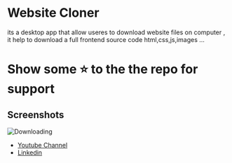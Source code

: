 # Website Cloner

its a desktop app that allow useres to download website files on computer ,
it help to download a full frontend source code 
html,css,js,images ...
 
 # Show some ⭐ to the the repo for support

## Screenshots

![Downloading](https://i.imgur.com/yvwn7mt.png)


- [Youtube Channel](https://www.youtube.com/c/XSLAYERTN)
- [Linkedin](https://i.imgur.com/yvwn7mt.png)
